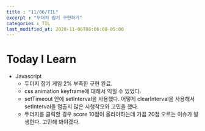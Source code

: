 ```yaml
---
title : "11/06/TIL"  
excerpt : "두더지 잡기 구현하기"  
categories : TIL
last_modified_at: 2020-11-06T08:06:00-05:00
---
```

# Today I Learn  
  
- Javascript  
    - 두더지 잡기 게임 2% 부족한 구현 완료.  
    - css animation keyframe에 대해서 익힐 수 있었다.  
    - setTimeout 안에 setInterval을 사용했다. 어떻게 clearInterval을 사용해서 setInterval을 멈출지 많은 시행착오와 고민을 했다.  
    - 두더지를 클릭할 경우 score 10점이 올라야하는데 가끔 20점 오르는 이슈가 발생한다. 고민해 봐야겠다.
